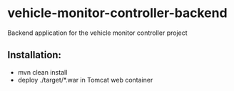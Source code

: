 # vehicle-monitor-controller-backend
Backend application for the vehicle monitor controller project

## Installation:
- mvn clean install
- deploy ./target/*.war in Tomcat web container

